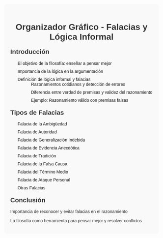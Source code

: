 <!DOCTYPE html>
<html lang="es">
<head>
  <meta charset="UTF-8">
  <meta name="viewport" content="width=device-width, initial-scale=1.0">
  <title>Organizador Gráfico - Falacias y Lógica Informal</title>
  <style>
    body {
      font-family: Arial, sans-serif;
    }
    #mapa-mental {
      max-width: 800px;
      margin: 0 auto;
      padding: 20px;
      background-color: #f9f9f9;
      border-radius: 10px;
    }
    h1, h2, p {
      color: #333;
    }
    h1 {
      text-align: center;
    }
    h2 {
      margin-top: 20px;
    }
    ul {
      list-style-type: none;
    }
    ul li {
      margin-bottom: 10px;
    }
    ul ul {
      margin-left: 20px;
    }
  </style>
</head>
<body>
  <div id="mapa-mental">
    <h1>Organizador Gráfico - Falacias y Lógica Informal</h1>
    <h2>Introducción</h2>
    <ul>
      <li>El objetivo de la filosofía: enseñar a pensar mejor</li>
      <li>Importancia de la lógica en la argumentación</li>
      <li>Definición de lógica informal y falacias
        <ul>
          <li>Razonamientos cotidianos y detección de errores</li>
          <li>Diferencia entre verdad de premisas y validez del razonamiento</li>
          <li>Ejemplo: Razonamiento válido con premisas falsas</li>
        </ul>
      </li>
    </ul>
    <h2>Tipos de Falacias</h2>
    <ul>
      <li>Falacia de la Ambigüedad</li>
      <li>Falacia de Autoridad</li>
      <li>Falacia de Generalización Indebida</li>
      <li>Falacia de Evidencia Anecdótica</li>
      <li>Falacia de Tradición</li>
      <li>Falacia de la Falsa Causa</li>
      <li>Falacia del Término Medio</li>
      <li>Falacia de Ataque Personal</li>
      <li>Otras Falacias</li>
    </ul>
    <h2>Conclusión</h2>
    <p>Importancia de reconocer y evitar falacias en el razonamiento</p>
    <p>La filosofía como herramienta para pensar mejor y resolver conflictos</p>
  </div>
</body>
</html>

<!---
ElcacasX/ElcacasX is a ✨ special ✨ repository because its `README.md` (this file) appears on your GitHub profile.
You can click the Preview link to take a look at your changes.
--->
